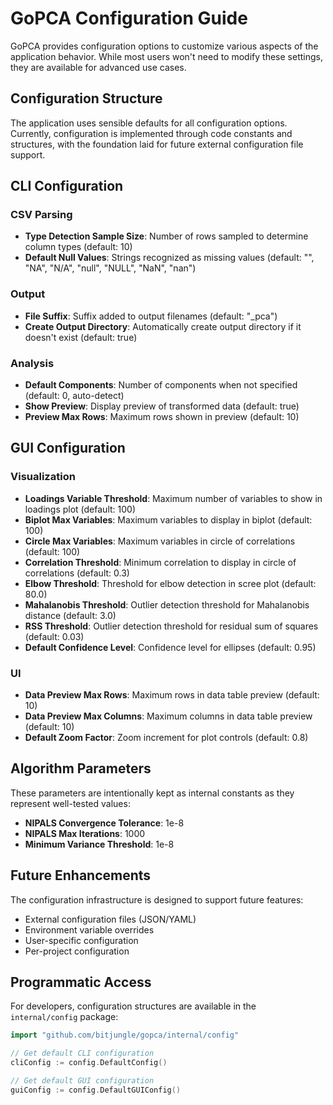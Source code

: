 # GoPCA Configuration Guide

GoPCA provides configuration options to customize various aspects of the application behavior. While most users won't need to modify these settings, they are available for advanced use cases.

## Configuration Structure

The application uses sensible defaults for all configuration options. Currently, configuration is implemented through code constants and structures, with the foundation laid for future external configuration file support.

## CLI Configuration

### CSV Parsing
- **Type Detection Sample Size**: Number of rows sampled to determine column types (default: 10)
- **Default Null Values**: Strings recognized as missing values (default: "", "NA", "N/A", "null", "NULL", "NaN", "nan")

### Output
- **File Suffix**: Suffix added to output filenames (default: "_pca")
- **Create Output Directory**: Automatically create output directory if it doesn't exist (default: true)

### Analysis
- **Default Components**: Number of components when not specified (default: 0, auto-detect)
- **Show Preview**: Display preview of transformed data (default: true)
- **Preview Max Rows**: Maximum rows shown in preview (default: 10)

## GUI Configuration

### Visualization
- **Loadings Variable Threshold**: Maximum number of variables to show in loadings plot (default: 100)
- **Biplot Max Variables**: Maximum variables to display in biplot (default: 100)
- **Circle Max Variables**: Maximum variables in circle of correlations (default: 100)
- **Correlation Threshold**: Minimum correlation to display in circle of correlations (default: 0.3)
- **Elbow Threshold**: Threshold for elbow detection in scree plot (default: 80.0)
- **Mahalanobis Threshold**: Outlier detection threshold for Mahalanobis distance (default: 3.0)
- **RSS Threshold**: Outlier detection threshold for residual sum of squares (default: 0.03)
- **Default Confidence Level**: Confidence level for ellipses (default: 0.95)

### UI
- **Data Preview Max Rows**: Maximum rows in data table preview (default: 10)
- **Data Preview Max Columns**: Maximum columns in data table preview (default: 10)
- **Default Zoom Factor**: Zoom increment for plot controls (default: 0.8)

## Algorithm Parameters

These parameters are intentionally kept as internal constants as they represent well-tested values:

- **NIPALS Convergence Tolerance**: 1e-8
- **NIPALS Max Iterations**: 1000
- **Minimum Variance Threshold**: 1e-8

## Future Enhancements

The configuration infrastructure is designed to support future features:
- External configuration files (JSON/YAML)
- Environment variable overrides
- User-specific configuration
- Per-project configuration

## Programmatic Access

For developers, configuration structures are available in the `internal/config` package:

```go
import "github.com/bitjungle/gopca/internal/config"

// Get default CLI configuration
cliConfig := config.DefaultConfig()

// Get default GUI configuration
guiConfig := config.DefaultGUIConfig()
```